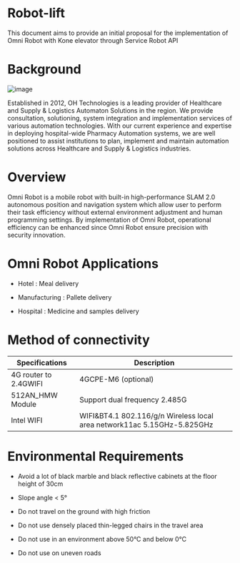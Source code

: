 # Robot-lift
This document aims to provide an initial proposal for the implementation of Omni Robot with Kone elevator through Service Robot API 

# Background

![image](https://user-images.githubusercontent.com/125621528/227402726-970703d5-68a8-4190-b77f-2a8b98ed2544.png)

Established in 2012, OH Technologies is a leading provider of Healthcare and Supply & Logistics Automaton Solutions in the region. 
We provide consultation, solutioning, system integration and implementation services of various automation technologies. With 
our current experience and expertise in deploying hospital-wide Pharmacy Automation systems, we are well positioned to assist 
institutions to plan, implement and maintain automation solutions across Healthcare and Supply & Logistics industries.


# Overview
Omni Robot is a mobile robot with built-in high-performance SLAM 2.0 autonomous position and navigation system which allow user to perform 
their task efficiency without external environment adjustment and human programming settings. By implementation of Omni Robot, operational 
efficiency can be enhanced since Omni Robot ensure precision with security innovation.

# Omni Robot Applications

 + Hotel : Meal delivery
  
 + Manufacturing : Pallete delivery
  
 + Hospital : Medicine and samples delivery
  
# Method of connectivity

|Specifications       | Description                                                            |
|---------------------|------------------------------------------------------------------------|
|4G router to 2.4GWIFI| 4GCPE-M6 (optional)                                                    |
|512AN_HMW Module     | Support dual frequency 2.485G                                          |
|Intel WIFI           | WIFI&BT4.1 802.116/g/n Wireless local area network11ac 5.15GHz-5.825GHz|

# Environmental Requirements

+ Avoid a lot of black marble and black reflective cabinets at the floor height of 30cm

+ Slope angle < 5°

+ Do not travel on the ground with high friction

+ Do not use densely placed thin-legged chairs in the travel area

+ Do not use in an environment above 50°C and below 0°C

+ Do not use on uneven roads

